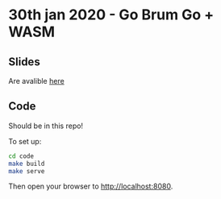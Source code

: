 # 30th jan 2020 - Go Brum Go + WASM

## Slides

Are avalible [here](https://docs.google.com/presentation/d/1fhK1knq9xWy6NbweyISORu5Ut7ljXtY7RGc4ofsMeZc/edit?usp=sharing)

## Code

Should be in this repo!

To set up:

```bash
cd code
make build
make serve
```

Then open your browser to [http://localhost:8080](http://localhost:8080).
